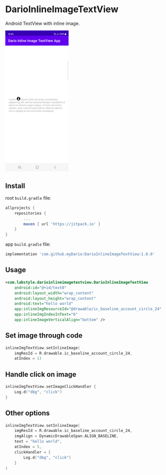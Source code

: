 # DarioInlineImageTextView
Android TextView with inline image.

<img src="art/screen0.png" width="200"/>

## Install
root `build.gradle` file:
```gradle
allprojects {
    repositories {
        ...
        maven { url 'https://jitpack.io' }
    }
}
```

app `build.gradle` file:
```gradle
implementation 'com.github.myDario:DarioInlineImageTextView:1.0.0'
```

## Usage
```xml
<com.labstyle.darioinlineimagetextview.DarioInlineImageTextView
    android:id="@+id/text0"
    android:layout_width="wrap_content"
    android:layout_height="wrap_content"
    android:text="hello world"
    app:inlineImgResourceId="@drawable/ic_baseline_account_circle_24"
    app:inlineImgIndexInText="6"
    app:inlineImageVerticalAlign="bottom" />
```

## Set image through code
```kotlin
inlineImgTextView.setInlineImage(
    imgResId = R.drawable.ic_baseline_account_circle_24,
    atIndex = 1)
```

## Handle click on image
```kotlin
inlineImgTextView.setImageClickHandler {
    Log.d("dbg", "click")
}
```

## Other options
```kotlin
inlineImgTextView.setInlineImage(
    imgResId = R.drawable.ic_baseline_account_circle_24,
    imgAlign = DynamicDrawableSpan.ALIGN_BASELINE,
    text = "hello world",
    atIndex = 5,
    clickHandler = {
        Log.d("dbg", "click")
    }
)
```
